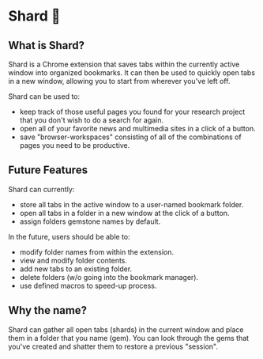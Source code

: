 # Shard :gem:

## What is Shard?
Shard is a Chrome extension that saves tabs within the currently active window into organized bookmarks. It can then be used to quickly open tabs in a new window, allowing you to start from wherever you've left off.

Shard can be used to:

* keep track of those useful pages you found for your research project that you don't wish to do a search for again.
* open all of your favorite news and multimedia sites in a click of a button.
* save "browser-workspaces" consisting of all of the combinations of pages you need to be productive.

## Future Features
Shard can currently:

* store all tabs in the active window to a user-named bookmark folder.
* open all tabs in a folder in a new window at the click of a button.
* assign folders gemstone names by default. 

In the future, users should be able to:

* modify folder names from within the extension.
* view and modify folder contents.
* add new tabs to an existing folder.
* delete folders (w/o going into the bookmark manager).
* use defined macros to speed-up process.

## Why the name?
Shard can gather all open tabs (shards) in the current window and place them in a folder that you name (gem).
You can look through the gems that you've created and shatter them to restore a previous "session".


